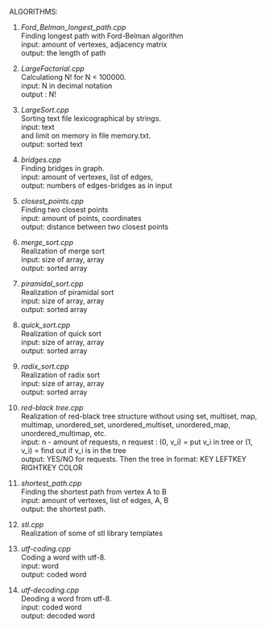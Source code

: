 ALGORITHMS:

1) <i>Ford_Belman_longest_path.cpp</i> <br> 
   Finding longest path with Ford-Belman algorithm <br>
   input: amount of vertexes,  adjacency matrix <br>
   output: the length of path

2) <i>LargeFactorial.cpp </i> <br>
   Calculationg N! for N < 100000. <br>
   input: N in decimal notation <br>
   output : N!
   
3) <i>LargeSort.cpp</i> <br>
   Sorting text file lexicographical by strings. <br>
   input: text <br> and limit on memory in file memory.txt. <br>
   output: sorted text

4) <i>bridges.cpp</i> <br>
   Finding bridges in graph. <br>
   input: amount of vertexes, list of edges, <br>
   output: numbers of edges-bridges as in input<br>
   
5) <i>closest_points.cpp</i><br>
   Finding two closest points <br>
   input: amount of points, coordinates<br>
   output: distance between two closest points<br>  

6) <i>merge_sort.cpp</i><br>
   Realization of merge sort <br>
   input: size of array, array<br>
   output: sorted array<br>
  
  
7) <i>piramidal_sort.cpp</i><br>
   Realization of piramidal sort <br>
   input: size of array, array<br>
   output: sorted array<br>
  
8) <i>quick_sort.cpp</i><br>
   Realization of quick sort <br>
   input: size of array, array<br>
   output: sorted array<br>
   
 
9) <i>radix_sort.cpp</i><br>
   Realization of radix sort <br>
   input: size of array, array<br>
   output: sorted array<br>

10) <i>red-black tree.cpp</i><br>
   Realization of red-black tree structure without using set, multiset, map, multimap, unordered_set, unordered_multiset, unordered_map, unordered_multimap, etc.<br>
   input: n - amount of requests, n request : (0, v_i) = put v_i in tree or (1, v_i) = find out if v_i is in the tree<br>
   output: YES/NO for requests. Then the tree in format: KEY LEFTKEY RIGHTKEY COLOR<br>
   
11) <i>shortest_path.cpp</i><br>
   Finding the shortest path from vertex A to B <br>
   input: amount of vertexes, list of edges, A, B <br>
   output: the shortest path.
   
12) <i>stl.cpp</i><br>
   Realization of some of stl library templates<br>
 
13) <i>utf-coding.cpp</i><br>
    Coding a word with utf-8. <br>
    input: word <br>
    output: coded word
    
14) <i>utf-decoding.cpp</i><br>
    Deoding a word from utf-8. <br>
    input: coded word <br>
    output: decoded word
